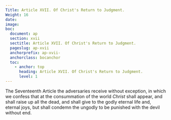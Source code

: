 ```yaml
---
Title: Article XVII. Of Christ's Return to Judgment.
Weight: 16
date: 
image: 
boc:
  document: ap
  section: xvii
  sectitle: Article XVII. Of Christ's Return to Judgment.
  pageslug: ap-xvii
  anchorprefix: ap-xvii-
  anchorclass: bocanchor
  toc:
    - anchor: top
      heading: Article XVII. Of Christ's Return to Judgment.
      level: 1
---
```


 The Seventeenth Article the adversaries receive without exception, in which we confess that at the consummation of the world _Christ_ shall appear, and shall raise up all the dead, and shall give to the godly eternal life and, eternal joys, but shall condemn the ungodly to be punished with the devil without end.

